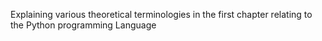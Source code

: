 Explaining various theoretical terminologies in the first chapter relating to the Python programming Language

